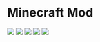 # Minecraft Mod
![](https://tokei.rs/b1/github/Fritzist/McMod-theMod)
![](https://tokei.rs/b1/github/Fritzist/McMod-theMod?category=blanks)
![](https://tokei.rs/b1/github/Fritzist/McMod-theMod?category=code)
![](https://tokei.rs/b1/github/Fritzist/McMod-theMod?category=comments)
![](https://tokei.rs/b1/github/Fritzist/McMod-theMod?category=files)